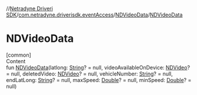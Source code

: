 //[Netradyne Driveri SDK](../../index.md)/[com.netradyne.driverisdk.eventAccess](../index.md)/[NDVideoData](index.md)/[NDVideoData](-n-d-video-data.md)



# NDVideoData  
[common]  
Content  
fun [NDVideoData](-n-d-video-data.md)(latlong: [String](https://kotlinlang.org/api/latest/jvm/stdlib/kotlin/-string/index.html)? = null, videoAvailableOnDevice: [NDVideo](../../com.netradyne.driverisdk.video/-n-d-video/index.md)? = null, deletedVideo: [NDVideo](../../com.netradyne.driverisdk.video/-n-d-video/index.md)? = null, vehicleNumber: [String](https://kotlinlang.org/api/latest/jvm/stdlib/kotlin/-string/index.html)? = null, endLatLong: [String](https://kotlinlang.org/api/latest/jvm/stdlib/kotlin/-string/index.html)? = null, maxSpeed: [Double](https://kotlinlang.org/api/latest/jvm/stdlib/kotlin/-double/index.html)? = null, minSpeed: [Double](https://kotlinlang.org/api/latest/jvm/stdlib/kotlin/-double/index.html)? = null)  



